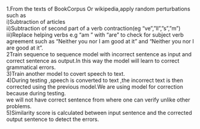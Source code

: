 
1.From the  texts of BookCorpus Or wikipedia,apply random perturbations such as \
i)Subtraction of articles \
ii)Subtraction of second part of a verb contraction(eg “ve”,”ll”,”s”,”m”)\
iii)Replace  helping verbs  e.g “am ” with “are” to check for subject verb agreement such as “Neither you nor I am  good at it” and “Neither you nor I are  good at it”.\
2Train sequence to sequence model with incorrect sentence as input and correct sentence as output.In this way the model will learn to correct grammatical errors.\
3)Train another model to covert speech to text.\
4)During testing ,speech is converted to text ,the incorrect text is then corrected using the previous model.We are using model for correction because during testing.\
we will not have correct sentence from where one can verify unlike other problems.\
5)Similarity score is calculated between input sentence and the corrected output sentence to detect the errors.

